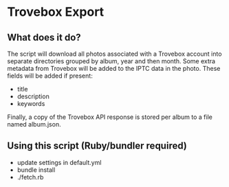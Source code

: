# Trovebox Export

## What does it do?

The script will download all photos associated with a Trovebox account into separate directories grouped by album, year and then month. Some extra metadata from Trovebox will be added to the IPTC data in the photo. These fields will be added if present:

* title 
* description
* keywords

Finally, a copy of the Trovebox API response is stored per album to a file named album.json.

## Using this script (Ruby/bundler required)

* update settings in default.yml
* bundle install
* ./fetch.rb